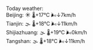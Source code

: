 Today weather:  
Beijing: ☀️ 🌡️+17°C 🌬️↓7km/h  
Tianjin: 🌫  🌡️+18°C 🌬️↓11km/h  
Shijiazhuang: 🌫  🌡️+19°C 🌬️0km/h  
Tangshan: 🌫  🌡️+18°C 🌬️↓11km/h  
